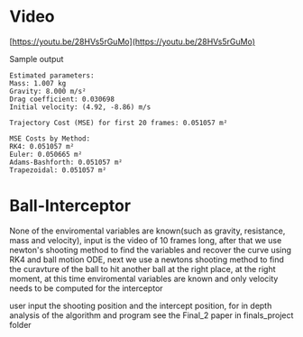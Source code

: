 # Video
[https://youtu.be/28HVs5rGuMo](https://youtu.be/28HVs5rGuMo)


Sample output
```
Estimated parameters:
Mass: 1.007 kg
Gravity: 8.000 m/s²
Drag coefficient: 0.030698
Initial velocity: (4.92, -8.86) m/s

Trajectory Cost (MSE) for first 20 frames: 0.051057 m²

MSE Costs by Method:
RK4: 0.051057 m²
Euler: 0.050665 m²
Adams-Bashforth: 0.051057 m²
Trapezoidal: 0.051057 m²
```

# Ball-Interceptor
None of the enviromental variables are known(such as gravity, resistance, mass and velocity), input is the video of 10 frames long, after that we use newton's shooting method to find the variables and recover the curve using RK4 and ball motion ODE, next we use a newtons shooting method to find the curavture of the ball to hit another ball at the right place, at the right moment, at this time enviromental variables are known and only velocity needs to be computed for the interceptor

user input the shooting position and the intercept position, for in depth analysis of the algorithm and program see the Final_2 paper in finals_project folder

